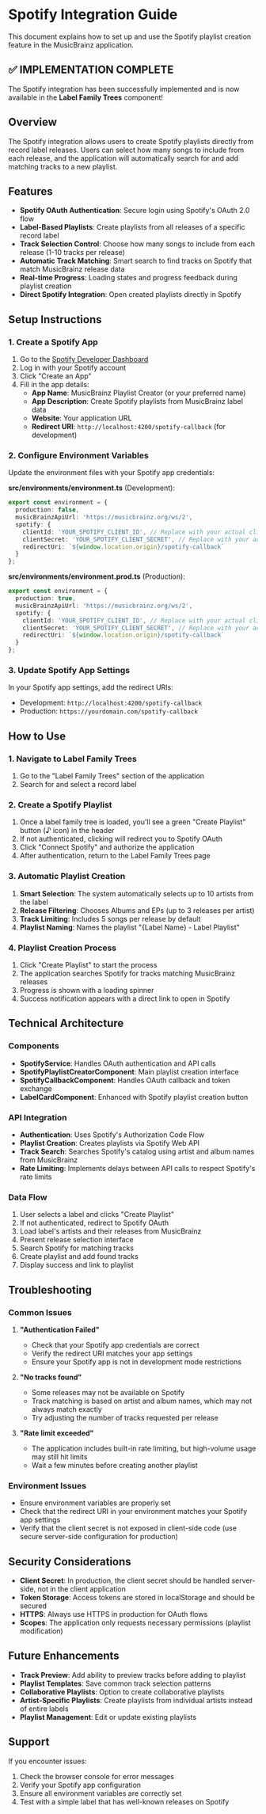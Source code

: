 # Spotify Integration Guide

This document explains how to set up and use the Spotify playlist creation feature in the MusicBrainz application.

## ✅ **IMPLEMENTATION COMPLETE**

The Spotify integration has been successfully implemented and is now available in the **Label Family Trees** component!

## Overview

The Spotify integration allows users to create Spotify playlists directly from record label releases. Users can select how many songs to include from each release, and the application will automatically search for and add matching tracks to a new playlist.

## Features

- **Spotify OAuth Authentication**: Secure login using Spotify's OAuth 2.0 flow
- **Label-Based Playlists**: Create playlists from all releases of a specific record label
- **Track Selection Control**: Choose how many songs to include from each release (1-10 tracks per release)
- **Automatic Track Matching**: Smart search to find tracks on Spotify that match MusicBrainz release data
- **Real-time Progress**: Loading states and progress feedback during playlist creation
- **Direct Spotify Integration**: Open created playlists directly in Spotify

## Setup Instructions

### 1. Create a Spotify App

1. Go to the [Spotify Developer Dashboard](https://developer.spotify.com/dashboard/applications)
2. Log in with your Spotify account
3. Click "Create an App"
4. Fill in the app details:
   - **App Name**: MusicBrainz Playlist Creator (or your preferred name)
   - **App Description**: Create Spotify playlists from MusicBrainz label data
   - **Website**: Your application URL
   - **Redirect URI**: `http://localhost:4200/spotify-callback` (for development)

### 2. Configure Environment Variables

Update the environment files with your Spotify app credentials:

**src/environments/environment.ts** (Development):
```typescript
export const environment = {
  production: false,
  musicBrainzApiUrl: 'https://musicbrainz.org/ws/2',
  spotify: {
    clientId: 'YOUR_SPOTIFY_CLIENT_ID', // Replace with your actual client ID
    clientSecret: 'YOUR_SPOTIFY_CLIENT_SECRET', // Replace with your actual client secret
    redirectUri: `${window.location.origin}/spotify-callback`
  }
};
```

**src/environments/environment.prod.ts** (Production):
```typescript
export const environment = {
  production: true,
  musicBrainzApiUrl: 'https://musicbrainz.org/ws/2',
  spotify: {
    clientId: 'YOUR_SPOTIFY_CLIENT_ID', // Replace with your actual client ID
    clientSecret: 'YOUR_SPOTIFY_CLIENT_SECRET', // Replace with your actual client secret
    redirectUri: `${window.location.origin}/spotify-callback`
  }
};
```

### 3. Update Spotify App Settings

In your Spotify app settings, add the redirect URIs:
- Development: `http://localhost:4200/spotify-callback`
- Production: `https://yourdomain.com/spotify-callback`

## How to Use

### 1. Navigate to Label Family Trees

1. Go to the "Label Family Trees" section of the application
2. Search for and select a record label

### 2. Create a Spotify Playlist

1. Once a label family tree is loaded, you'll see a green "Create Playlist" button (♪ icon) in the header
2. If not authenticated, clicking will redirect you to Spotify OAuth
3. Click "Connect Spotify" and authorize the application
4. After authentication, return to the Label Family Trees page

### 3. Automatic Playlist Creation

1. **Smart Selection**: The system automatically selects up to 10 artists from the label
2. **Release Filtering**: Chooses Albums and EPs (up to 3 releases per artist)
3. **Track Limiting**: Includes 5 songs per release by default
4. **Playlist Naming**: Names the playlist "{Label Name} - Label Playlist"

### 4. Playlist Creation Process

1. Click "Create Playlist" to start the process
2. The application searches Spotify for tracks matching MusicBrainz releases
3. Progress is shown with a loading spinner
4. Success notification appears with a direct link to open in Spotify

## Technical Architecture

### Components

- **SpotifyService**: Handles OAuth authentication and API calls
- **SpotifyPlaylistCreatorComponent**: Main playlist creation interface
- **SpotifyCallbackComponent**: Handles OAuth callback and token exchange
- **LabelCardComponent**: Enhanced with Spotify playlist creation button

### API Integration

- **Authentication**: Uses Spotify's Authorization Code Flow
- **Playlist Creation**: Creates playlists via Spotify Web API
- **Track Search**: Searches Spotify's catalog using artist and album names from MusicBrainz
- **Rate Limiting**: Implements delays between API calls to respect Spotify's rate limits

### Data Flow

1. User selects a label and clicks "Create Playlist"
2. If not authenticated, redirect to Spotify OAuth
3. Load label's artists and their releases from MusicBrainz
4. Present release selection interface
5. Search Spotify for matching tracks
6. Create playlist and add found tracks
7. Display success and link to playlist

## Troubleshooting

### Common Issues

1. **"Authentication Failed"**
   - Check that your Spotify app credentials are correct
   - Verify the redirect URI matches your app settings
   - Ensure your Spotify app is not in development mode restrictions

2. **"No tracks found"**
   - Some releases may not be available on Spotify
   - Track matching is based on artist and album names, which may not always match exactly
   - Try adjusting the number of tracks requested per release

3. **"Rate limit exceeded"**
   - The application includes built-in rate limiting, but high-volume usage may still hit limits
   - Wait a few minutes before creating another playlist

### Environment Issues

- Ensure environment variables are properly set
- Check that the redirect URI in your environment matches your Spotify app settings
- Verify that the client secret is not exposed in client-side code (use secure server-side configuration for production)

## Security Considerations

- **Client Secret**: In production, the client secret should be handled server-side, not in the client application
- **Token Storage**: Access tokens are stored in localStorage and should be secured
- **HTTPS**: Always use HTTPS in production for OAuth flows
- **Scopes**: The application only requests necessary permissions (playlist modification)

## Future Enhancements

- **Track Preview**: Add ability to preview tracks before adding to playlist
- **Playlist Templates**: Save common track selection patterns
- **Collaborative Playlists**: Option to create collaborative playlists
- **Artist-Specific Playlists**: Create playlists from individual artists instead of entire labels
- **Playlist Management**: Edit or update existing playlists

## Support

If you encounter issues:
1. Check the browser console for error messages
2. Verify your Spotify app configuration
3. Ensure all environment variables are correctly set
4. Test with a simple label that has well-known releases on Spotify
